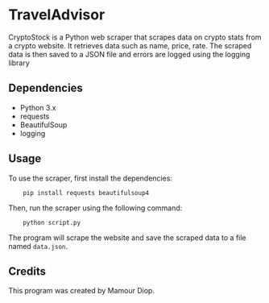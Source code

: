 # TravelAdvisor

CryptoStock is a Python web scraper that scrapes data on crypto stats from a crypto website.
It retrieves data such as name, price, rate. The scraped data is then saved to a JSON file and 
errors are logged using the logging library

## Dependencies

- Python 3.x
- requests
- BeautifulSoup
- logging

## Usage

To use the scraper, first install the dependencies:

```
	pip install requests beautifulsoup4
```

Then, run the scraper using the following command:

```
	python script.py
```


The program will scrape the website and save the scraped data to a file named `data.json`.

## Credits

This program was created by Mamour Diop.

